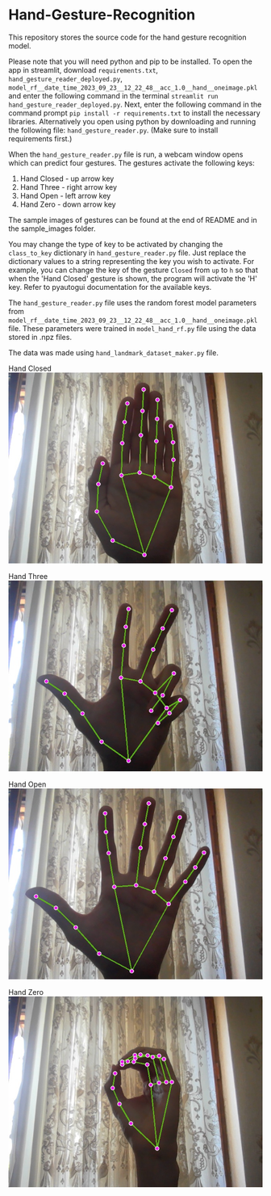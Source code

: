 # Hand-Gesture-Recognition

This repository stores the source code for the hand gesture recognition model.

Please note that you will need python and pip to be installed.
To open the app in streamlit, download `requirements.txt`, `hand_gesture_reader_deployed.py`, `model_rf__date_time_2023_09_23__12_22_48__acc_1.0__hand__oneimage.pkl` and enter the following command in the terminal `streamlit run hand_gesture_reader_deployed.py`.
Next, enter the following command in the command prompt `pip install -r requirements.txt` to install the necessary libraries.
Alternatively you open using python by downloading and running the following file: `hand_gesture_reader.py`. (Make sure to install requirements first.)

When the `hand_gesture_reader.py` file is run, a webcam window opens which can predict four gestures.
The gestures activate the following keys:
1. Hand Closed - up arrow key
2. Hand Three - right arrow key
3. Hand Open - left arrow key
4. Hand Zero - down arrow key

The sample images of gestures can be found at the end of README and in the sample_images folder.

You may change the type of key to be activated by changing the `class_to_key` dictionary in `hand_gesture_reader.py` file. Just replace the dictionary values to a string representing the key you wish to activate. For example, you can change the key of the gesture `Closed` from `up` to `h` so that when the 'Hand Closed' gesture is shown, the program will activate the 'H' key. Refer to pyautogui documentation for the available keys.

The `hand_gesture_reader.py` file uses the random forest model parameters from `model_rf__date_time_2023_09_23__12_22_48__acc_1.0__hand__oneimage.pkl` file. These parameters were trained in `model_hand_rf.py` file using the data stored in .npz files.

The data was made using `hand_landmark_dataset_maker.py` file.




Hand Closed
<img src='sample_images/Hand Closed.jpg'/>


Hand Three
<img src='sample_images/Hand Three.jpg'/>


Hand Open
<img src='sample_images/Hand Open.jpg'/>


Hand Zero
<img src='sample_images/Hand Zero.jpg'/>
